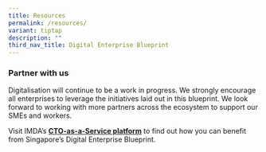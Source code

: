 ```yaml
---
title: Resources
permalink: /resources/
variant: tiptap
description: ""
third_nav_title: Digital Enterprise Blueprint
---
```

<h3>Partner with us</h3>
<p>Digitalisation will continue to be a work in progress. We strongly encourage
all enterprises to leverage the initiatives laid out in this blueprint.
We look forward to working with more partners across the ecosystem to support
our SMEs and workers.</p>
<p>Visit IMDA’s <strong><u>CTO-as-a-Service platform</u></strong> to find out
how you can benefit from Singapore’s Digital Enterprise Blueprint.</p>
<p></p>